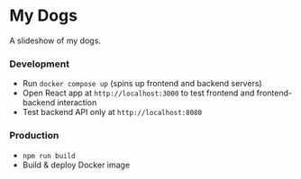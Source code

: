 # My Dogs

A slideshow of my dogs.

### Development

- Run `docker compose up` (spins up frontend and backend servers)
- Open React app at `http://localhost:3000` to test frontend and frontend-backend interaction
- Test backend API only at `http://localhost:8080`

### Production

- `npm run build`
- Build & deploy Docker image